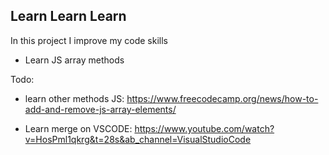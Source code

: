 ## Learn Learn Learn ##
In this project I improve my code skills
- Learn JS array methods

Todo:

- learn other methods JS:
https://www.freecodecamp.org/news/how-to-add-and-remove-js-array-elements/

- Learn merge on VSCODE:
https://www.youtube.com/watch?v=HosPml1qkrg&t=28s&ab_channel=VisualStudioCode
